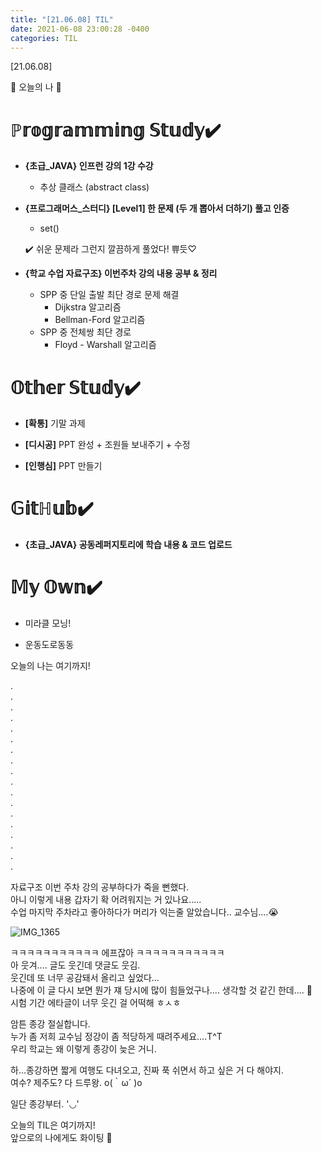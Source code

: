 ```yaml
---
title: "[21.06.08] TIL"
date: 2021-06-08 23:00:28 -0400
categories: TIL
---
```


[21.06.08]

🙌 오늘의 나 🙌

# ℙ𝕣𝕠𝕘𝕣𝕒𝕞𝕞𝕚𝕟𝕘 𝕊𝕥𝕦𝕕𝕪✔️   
- **{초급_JAVA} 인프런 강의 1강 수강**
    * 추상 클래스 (abstract class)


- **{프로그래머스_스터디} [Level1] 한 문제 (두 개 뽑아서 더하기) 풀고 인증**
    * set()
   
    ✔️ 쉬운 문제라 그런지 깔끔하게 풀었다! 쀼듯♡

- **{학교 수업 자료구조} 이번주차 강의 내용 공부 & 정리**

   * SPP 중 단일 출발 최단 경로 문제 해결 
       * Dijkstra 알고리즘
       * Bellman-Ford 알고리즘
    * SPP 중 전체쌍 최단 경로
         * Floyd - Warshall 알고리즘 
 


# 𝕆𝕥𝕙𝕖𝕣 𝕊𝕥𝕦𝕕𝕪✔️

- **[확통]** 기말 과제 

- **[디시공]** PPT 완성 + 조원들 보내주기 + 수정

- **[인행심]** PPT 만들기


# 𝔾𝕚𝕥ℍ𝕦𝕓✔️

- **{초급_JAVA} 공동레퍼지토리에 학습 내용 & 코드 업로드**


# 𝕄𝕪 𝕆𝕨𝕟✔️
- 미라클 모닝!   

- 운동도로동동   

 




오늘의 나는 여기까지! 
    
.     
.      
.      
.    
.     
.      
.       
.        
.      
.      
.       
.      
.      
.      
.      
.      
.      
.    

자료구조 이번 주차 강의 공부하다가 죽을 뻔했다.      
아니 이렇게 내용 갑자기 확 어려워지는 거 있나요.....     
수업 마지막 주차라고 좋아하다가 머리가 익는줄 알았습니다.. 교수님....😭    


![IMG_1365](https://user-images.githubusercontent.com/63195670/121205278-7c4bac00-c8b2-11eb-8ec8-b5e6289d92b3.JPG)

ㅋㅋㅋㅋㅋㅋㅋㅋㅋㅋㅋ 에프잖아 ㅋㅋㅋㅋㅋㅋㅋㅋㅋㅋㅋ      
아 웃겨.... 글도 웃긴데 댓글도 웃김.    
웃긴데 또 너무 공감돼서 올리고 싶었다...   
나중에 이 글 다시 보면 뭔가 쟤 당시에 많이 힘들었구나.... 생각할 것 같긴 한데.... 🤔     
시험 기간 에타글이 너무 웃긴 걸 어떡해 ㅎㅅㅎ      

암튼 종강 절실합니다.       
누가 좀 저희 교수님 정강이 좀 적당하게 때려주세요....T^T  
우리 학교는 왜 이렇게 종강이 늦은 거니.        

하...종강하면 짧게 여행도 다녀오고, 진짜 푹 쉬면서 하고 싶은 거 다 해야지.        
여수? 제주도? 다 드루왕. o(｀ω´ )o      
     
일단 종강부터. '◡'
     
오늘의 TIL은 여기까지!       
앞으로의 나에게도 화이팅 🌸            
